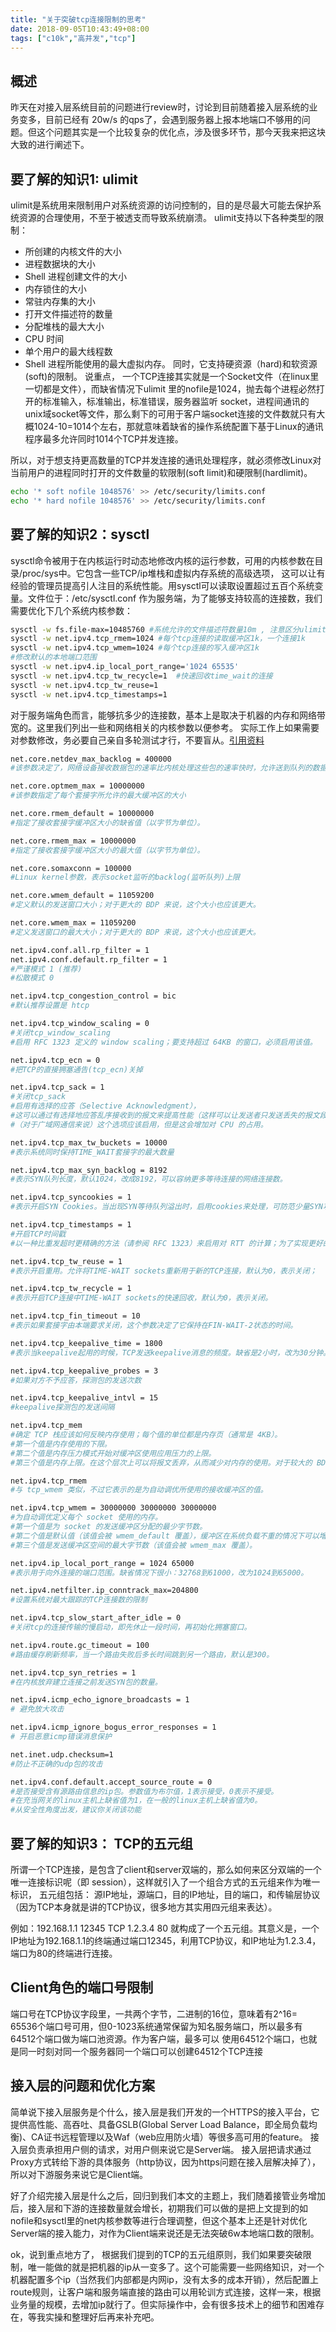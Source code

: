 ```yaml
---
title: "关于突破tcp连接限制的思考"
date: 2018-09-05T10:43:49+08:00
tags: ["c10k","高并发","tcp"]
---
```


## 概述
昨天在对接入层系统目前的问题进行review时，讨论到目前随着接入层系统的业务变多，目前已经有 20w/s 的qps了，会遇到服务器上报本地端口不够用的问题。但这个问题其实是一个比较复杂的优化点，涉及很多环节，那今天我来把这块大致的进行阐述下。

## 要了解的知识1: ulimit
ulimit是系统用来限制用户对系统资源的访问控制的，目的是尽最大可能去保护系统资源的合理使用，不至于被透支而导致系统崩溃。
ulimit支持以下各种类型的限制：

- 所创建的内核文件的大小
- 进程数据块的大小
- Shell 进程创建文件的大小
- 内存锁住的大小
- 常驻内存集的大小
- 打开文件描述符的数量
- 分配堆栈的最大大小
- CPU 时间
- 单个用户的最大线程数
- Shell 进程所能使用的最大虚拟内存。
同时，它支持硬资源（hard)和软资源(soft)的限制。
说重点， 一个TCP连接其实就是一个Socket文件（在linux里一切都是文件），而缺省情况下ulimit 里的nofile是1024，抛去每个进程必然打开的标准输入，标准输出，标准错误，服务器监听 socket，进程间通讯的unix域socket等文件，那么剩下的可用于客户端socket连接的文件数就只有大概1024-10=1014个左右，那就意味着缺省的操作系统配置下基于Linux的通讯程序最多允许同时1014个TCP并发连接。

所以，对于想支持更高数量的TCP并发连接的通讯处理程序，就必须修改Linux对当前用户的进程同时打开的文件数量的软限制(soft limit)和硬限制(hardlimit)。
```bash
echo '* soft nofile 1048576' >> /etc/security/limits.conf
echo '* hard nofile 1048576' >> /etc/security/limits.conf
```

## 要了解的知识2：sysctl
sysctl命令被用于在内核运行时动态地修改内核的运行参数，可用的内核参数在目录/proc/sys中。它包含一些TCP/ip堆栈和虚拟内存系统的高级选项， 这可以让有经验的管理员提高引人注目的系统性能。用sysctl可以读取设置超过五百个系统变量。文件位于：/etc/sysctl.conf
作为服务端，为了能够支持较高的连接数，我们需要优化下几个系统内核参数：

```bash
sysctl -w fs.file-max=10485760 #系统允许的文件描述符数量10m , 注意区分ulimit 里的nofile是用户级别的
sysctl -w net.ipv4.tcp_rmem=1024 #每个tcp连接的读取缓冲区1k，一个连接1k
sysctl -w net.ipv4.tcp_wmem=1024 #每个tcp连接的写入缓冲区1k
#修改默认的本地端口范围
sysctl -w net.ipv4.ip_local_port_range='1024 65535'
sysctl -w net.ipv4.tcp_tw_recycle=1  #快速回收time_wait的连接
sysctl -w net.ipv4.tcp_tw_reuse=1
sysctl -w net.ipv4.tcp_timestamps=1
```
对于服务端角色而言，能够抗多少的连接数，基本上是取决于机器的内存和网络带宽的。这里我们列出一些和网络相关的内核参数以便参考。 实际工作上如果需要对参数修改，务必要自己亲自多轮测试才行，不要盲从。[引用资料](https://pathbox.github.io/2018/02/06/65535-port-and-concurrent-socket/)

```bash
net.core.netdev_max_backlog = 400000
#该参数决定了，网络设备接收数据包的速率比内核处理这些包的速率快时，允许送到队列的数据包的最大数目。

net.core.optmem_max = 10000000
#该参数指定了每个套接字所允许的最大缓冲区的大小

net.core.rmem_default = 10000000
#指定了接收套接字缓冲区大小的缺省值（以字节为单位）。

net.core.rmem_max = 10000000
#指定了接收套接字缓冲区大小的最大值（以字节为单位）。

net.core.somaxconn = 100000
#Linux kernel参数，表示socket监听的backlog(监听队列)上限

net.core.wmem_default = 11059200
#定义默认的发送窗口大小；对于更大的 BDP 来说，这个大小也应该更大。

net.core.wmem_max = 11059200
#定义发送窗口的最大大小；对于更大的 BDP 来说，这个大小也应该更大。

net.ipv4.conf.all.rp_filter = 1
net.ipv4.conf.default.rp_filter = 1
#严谨模式 1 (推荐)
#松散模式 0

net.ipv4.tcp_congestion_control = bic
#默认推荐设置是 htcp

net.ipv4.tcp_window_scaling = 0
#关闭tcp_window_scaling
#启用 RFC 1323 定义的 window scaling；要支持超过 64KB 的窗口，必须启用该值。

net.ipv4.tcp_ecn = 0
#把TCP的直接拥塞通告(tcp_ecn)关掉

net.ipv4.tcp_sack = 1
#关闭tcp_sack
#启用有选择的应答（Selective Acknowledgment），
#这可以通过有选择地应答乱序接收到的报文来提高性能（这样可以让发送者只发送丢失的报文段）；
#（对于广域网通信来说）这个选项应该启用，但是这会增加对 CPU 的占用。

net.ipv4.tcp_max_tw_buckets = 10000
#表示系统同时保持TIME_WAIT套接字的最大数量

net.ipv4.tcp_max_syn_backlog = 8192
#表示SYN队列长度，默认1024，改成8192，可以容纳更多等待连接的网络连接数。

net.ipv4.tcp_syncookies = 1
#表示开启SYN Cookies。当出现SYN等待队列溢出时，启用cookies来处理，可防范少量SYN攻击，默认为0，表示关闭；

net.ipv4.tcp_timestamps = 1
#开启TCP时间戳
#以一种比重发超时更精确的方法（请参阅 RFC 1323）来启用对 RTT 的计算；为了实现更好的性能应该启用这个选项。

net.ipv4.tcp_tw_reuse = 1
#表示开启重用。允许将TIME-WAIT sockets重新用于新的TCP连接，默认为0，表示关闭；

net.ipv4.tcp_tw_recycle = 1
#表示开启TCP连接中TIME-WAIT sockets的快速回收，默认为0，表示关闭。

net.ipv4.tcp_fin_timeout = 10
#表示如果套接字由本端要求关闭，这个参数决定了它保持在FIN-WAIT-2状态的时间。

net.ipv4.tcp_keepalive_time = 1800
#表示当keepalive起用的时候，TCP发送keepalive消息的频度。缺省是2小时，改为30分钟。

net.ipv4.tcp_keepalive_probes = 3
#如果对方不予应答，探测包的发送次数

net.ipv4.tcp_keepalive_intvl = 15
#keepalive探测包的发送间隔

net.ipv4.tcp_mem
#确定 TCP 栈应该如何反映内存使用；每个值的单位都是内存页（通常是 4KB）。
#第一个值是内存使用的下限。
#第二个值是内存压力模式开始对缓冲区使用应用压力的上限。
#第三个值是内存上限。在这个层次上可以将报文丢弃，从而减少对内存的使用。对于较大的 BDP 可以增大这些值（但是要记住，其单位是内存页，而不是字节）。

net.ipv4.tcp_rmem
#与 tcp_wmem 类似，不过它表示的是为自动调优所使用的接收缓冲区的值。

net.ipv4.tcp_wmem = 30000000 30000000 30000000
#为自动调优定义每个 socket 使用的内存。
#第一个值是为 socket 的发送缓冲区分配的最少字节数。
#第二个值是默认值（该值会被 wmem_default 覆盖），缓冲区在系统负载不重的情况下可以增长到这个值。
#第三个值是发送缓冲区空间的最大字节数（该值会被 wmem_max 覆盖）。

net.ipv4.ip_local_port_range = 1024 65000
#表示用于向外连接的端口范围。缺省情况下很小：32768到61000，改为1024到65000。

net.ipv4.netfilter.ip_conntrack_max=204800
#设置系统对最大跟踪的TCP连接数的限制

net.ipv4.tcp_slow_start_after_idle = 0
#关闭tcp的连接传输的慢启动，即先休止一段时间，再初始化拥塞窗口。

net.ipv4.route.gc_timeout = 100
#路由缓存刷新频率，当一个路由失败后多长时间跳到另一个路由，默认是300。

net.ipv4.tcp_syn_retries = 1
#在内核放弃建立连接之前发送SYN包的数量。

net.ipv4.icmp_echo_ignore_broadcasts = 1
# 避免放大攻击

net.ipv4.icmp_ignore_bogus_error_responses = 1
# 开启恶意icmp错误消息保护

net.inet.udp.checksum=1
#防止不正确的udp包的攻击

net.ipv4.conf.default.accept_source_route = 0
#是否接受含有源路由信息的ip包。参数值为布尔值，1表示接受，0表示不接受。
#在充当网关的linux主机上缺省值为1，在一般的linux主机上缺省值为0。
#从安全性角度出发，建议你关闭该功能
```

## 要了解的知识3： TCP的五元组
所谓一个TCP连接，是包含了client和server双端的，那么如何来区分双端的一个唯一连接标识呢（即 session），这样就引入了一个组合方式的五元组来作为唯一标识， 五元组包括： 源IP地址，源端口，目的IP地址，目的端口，和传输层协议 （因为TCP本身就是讲的TCP协议，很多地方其实用四元组来表达）。

例如：192.168.1.1 12345 TCP 1.2.3.4 80 就构成了一个五元组。其意义是，一个IP地址为192.168.1.1的终端通过端口12345，利用TCP协议，和IP地址为1.2.3.4，端口为80的终端进行连接。

## Client角色的端口号限制
端口号在TCP协议字段里，一共两个字节，二进制的16位，意味着有2^16= 65536个端口号可用，但0-1023系统通常保留为知名服务端口，所以最多有64512个端口做为端口池资源。作为客户端，最多可以 使用64512个端口，也就是同一时刻对同一个服务器同一个端口可以创建64512个TCP连接


## 接入层的问题和优化方案
简单说下接入层服务是个什么，接入层是我们开发的一个HTTPS的接入平台，它提供高性能、高吞吐、具备GSLB(Global Server Load Balance，即全局负载均衡)、CA证书远程管理以及Waf（web应用防火墙）等很多高可用的feature。
接入层负责承担用户侧的请求，对用户侧来说它是Server端。 接入层把请求通过Proxy方式转给下游的具体服务（http协议，因为https问题在接入层解决掉了），所以对下游服务来说它是Client端。

好了介绍完接入层是什么之后，回归到我们本文的主题上，我们随着接管业务增加后，接入层和下游的连接数量就会增长，初期我们可以做的是把上文提到的如nofile和sysctl里的net内核参数等进行合理调整，但这个基本上还是针对优化Server端的接入能力，对作为Client端来说还是无法突破6w本地端口数的限制。

ok，说到重点地方了， 根据我们提到的TCP的五元组原则，我们如果要突破限制，唯一能做的就是把机器的ip从一变多了。这个可能需要一些网络知识，对一个机器配置多个ip（当然我们内部都是内网ip，没有太多的成本开销），然后配置上route规则，让客户端和服务端直接的路由可以用轮训方式连接，这样一来，根据业务量的规模，去增加ip就行了。但实际操作中，会有很多技术上的细节和困难存在，等我实操和整理好后再来补充吧。







